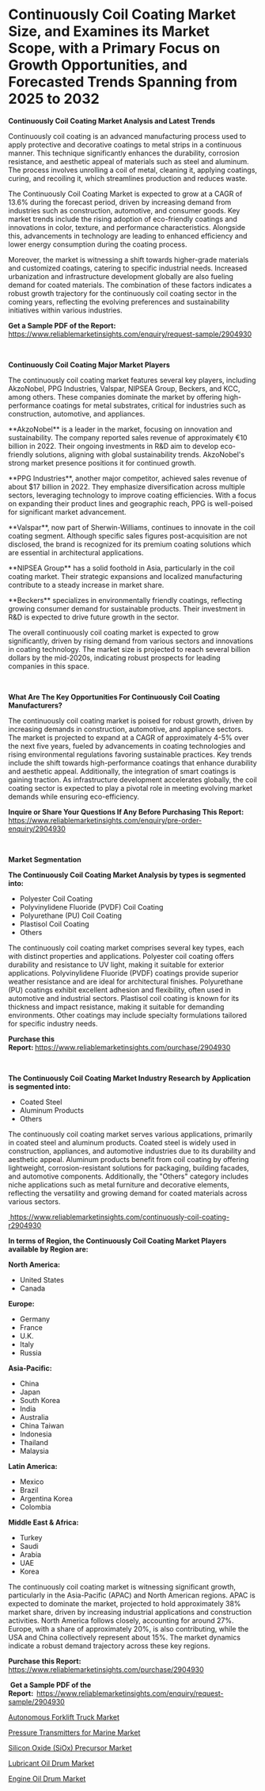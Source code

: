 <p><h1>Continuously Coil Coating Market Size, and Examines its Market Scope, with a Primary Focus on Growth Opportunities, and Forecasted Trends Spanning from 2025 to 2032</h1></p><p><strong>Continuously Coil Coating Market Analysis and Latest Trends</strong></p>
<p><p>Continuously coil coating is an advanced manufacturing process used to apply protective and decorative coatings to metal strips in a continuous manner. This technique significantly enhances the durability, corrosion resistance, and aesthetic appeal of materials such as steel and aluminum. The process involves unrolling a coil of metal, cleaning it, applying coatings, curing, and recoiling it, which streamlines production and reduces waste.</p><p>The Continuously Coil Coating Market is expected to grow at a CAGR of 13.6% during the forecast period, driven by increasing demand from industries such as construction, automotive, and consumer goods. Key market trends include the rising adoption of eco-friendly coatings and innovations in color, texture, and performance characteristics. Alongside this, advancements in technology are leading to enhanced efficiency and lower energy consumption during the coating process.</p><p>Moreover, the market is witnessing a shift towards higher-grade materials and customized coatings, catering to specific industrial needs. Increased urbanization and infrastructure development globally are also fueling demand for coated materials. The combination of these factors indicates a robust growth trajectory for the continuously coil coating sector in the coming years, reflecting the evolving preferences and sustainability initiatives within various industries.</p></p>
<p><strong>Get a Sample PDF of the Report:&nbsp;</strong> <a href="https://www.reliablemarketinsights.com/enquiry/request-sample/2904930?utm_campaign=2529&utm_medium=2&utm_source=Github&utm_content=ia&utm_term=12032025&utm_id=continuously-coil-coating">https://www.reliablemarketinsights.com/enquiry/request-sample/2904930</a></p>
<p>&nbsp;</p>
<p><strong>Continuously Coil Coating Major Market Players</strong></p>
<p><p>The continuously coil coating market features several key players, including AkzoNobel, PPG Industries, Valspar, NIPSEA Group, Beckers, and KCC, among others. These companies dominate the market by offering high-performance coatings for metal substrates, critical for industries such as construction, automotive, and appliances.</p><p>**AkzoNobel** is a leader in the market, focusing on innovation and sustainability. The company reported sales revenue of approximately €10 billion in 2022. Their ongoing investments in R&D aim to develop eco-friendly solutions, aligning with global sustainability trends. AkzoNobel's strong market presence positions it for continued growth.</p><p>**PPG Industries**, another major competitor, achieved sales revenue of about $17 billion in 2022. They emphasize diversification across multiple sectors, leveraging technology to improve coating efficiencies. With a focus on expanding their product lines and geographic reach, PPG is well-poised for significant market advancement.</p><p>**Valspar**, now part of Sherwin-Williams, continues to innovate in the coil coating segment. Although specific sales figures post-acquisition are not disclosed, the brand is recognized for its premium coating solutions which are essential in architectural applications.</p><p>**NIPSEA Group** has a solid foothold in Asia, particularly in the coil coating market. Their strategic expansions and localized manufacturing contribute to a steady increase in market share.</p><p>**Beckers** specializes in environmentally friendly coatings, reflecting growing consumer demand for sustainable products. Their investment in R&D is expected to drive future growth in the sector.</p><p>The overall continuously coil coating market is expected to grow significantly, driven by rising demand from various sectors and innovations in coating technology. The market size is projected to reach several billion dollars by the mid-2020s, indicating robust prospects for leading companies in this space.</p></p>
<p>&nbsp;</p>
<p><strong>What Are The Key Opportunities For Continuously Coil Coating Manufacturers?</strong></p>
<p><p>The continuously coil coating market is poised for robust growth, driven by increasing demands in construction, automotive, and appliance sectors. The market is projected to expand at a CAGR of approximately 4-5% over the next five years, fueled by advancements in coating technologies and rising environmental regulations favoring sustainable practices. Key trends include the shift towards high-performance coatings that enhance durability and aesthetic appeal. Additionally, the integration of smart coatings is gaining traction. As infrastructure development accelerates globally, the coil coating sector is expected to play a pivotal role in meeting evolving market demands while ensuring eco-efficiency.</p></p>
<p><strong>Inquire or Share Your Questions If Any Before Purchasing This Report:</strong> <a href="https://www.reliablemarketinsights.com/enquiry/pre-order-enquiry/2904930?utm_campaign=2529&utm_medium=2&utm_source=Github&utm_content=ia&utm_term=12032025&utm_id=continuously-coil-coating">https://www.reliablemarketinsights.com/enquiry/pre-order-enquiry/2904930</a></p>
<p>&nbsp;</p>
<p><strong>Market Segmentation</strong></p>
<p><strong>The Continuously Coil Coating Market Analysis by types is segmented into:</strong></p>
<p><ul><li>Polyester Coil Coating</li><li>Polyvinylidene Fluoride (PVDF) Coil Coating</li><li>Polyurethane (PU) Coil Coating</li><li>Plastisol Coil Coating</li><li>Others</li></ul></p>
<p><p>The continuously coil coating market comprises several key types, each with distinct properties and applications. Polyester coil coating offers durability and resistance to UV light, making it suitable for exterior applications. Polyvinylidene Fluoride (PVDF) coatings provide superior weather resistance and are ideal for architectural finishes. Polyurethane (PU) coatings exhibit excellent adhesion and flexibility, often used in automotive and industrial sectors. Plastisol coil coating is known for its thickness and impact resistance, making it suitable for demanding environments. Other coatings may include specialty formulations tailored for specific industry needs.</p></p>
<p><strong>Purchase this Report:&nbsp;</strong><a href="https://www.reliablemarketinsights.com/purchase/2904930?utm_campaign=2529&utm_medium=2&utm_source=Github&utm_content=ia&utm_term=12032025&utm_id=continuously-coil-coating">https://www.reliablemarketinsights.com/purchase/2904930</a></p>
<p>&nbsp;</p>
<p><strong>The Continuously Coil Coating Market Industry Research by Application is segmented into:</strong></p>
<p><ul><li>Coated Steel</li><li>Aluminum Products</li><li>Others</li></ul></p>
<p><p>The continuously coil coating market serves various applications, primarily in coated steel and aluminum products. Coated steel is widely used in construction, appliances, and automotive industries due to its durability and aesthetic appeal. Aluminum products benefit from coil coating by offering lightweight, corrosion-resistant solutions for packaging, building facades, and automotive components. Additionally, the "Others" category includes niche applications such as metal furniture and decorative elements, reflecting the versatility and growing demand for coated materials across various sectors.</p></p>
<p><a href="https://www.reliablemarketinsights.com/continuously-coil-coating-r2904930?utm_campaign=2529&utm_medium=2&utm_source=Github&utm_content=ia&utm_term=12032025&utm_id=continuously-coil-coating">&nbsp;https://www.reliablemarketinsights.com/continuously-coil-coating-r2904930</a></p>
<p><strong>In terms of Region, the Continuously Coil Coating Market Players available by Region are:</strong></p>
<p>
    <p> <strong> North America: </strong>
        <ul>
            <li>United States</li>
            <li>Canada</li>
        </ul>
        </p> 
    <p> <strong> Europe: </strong>
        <ul>
            <li>Germany</li>
            <li>France</li>
            <li>U.K.</li>
            <li>Italy</li>
            <li>Russia</li>
        </ul>
        </p> 
    <p> <strong> Asia-Pacific: </strong>
        <ul>
            <li>China</li>
            <li>Japan</li>
            <li>South Korea</li>
            <li>India</li>
            <li>Australia</li>
            <li>China Taiwan</li>
            <li>Indonesia</li>
            <li>Thailand</li>
            <li>Malaysia</li>
        </ul>
        </p> 
    <p> <strong> Latin America: </strong>
        <ul>
            <li>Mexico</li>
            <li>Brazil</li>
            <li>Argentina Korea</li>
            <li>Colombia</li>
        </ul>
        </p> 
    <p> <strong> Middle East & Africa: </strong>
        <ul>
            <li>Turkey</li>
            <li>Saudi</li>
            <li>Arabia</li>
            <li>UAE</li>
            <li>Korea</li>
        </ul>
    </p>
    </p>
<p><p>The continuously coil coating market is witnessing significant growth, particularly in the Asia-Pacific (APAC) and North American regions. APAC is expected to dominate the market, projected to hold approximately 38% market share, driven by increasing industrial applications and construction activities. North America follows closely, accounting for around 27%. Europe, with a share of approximately 20%, is also contributing, while the USA and China collectively represent about 15%. The market dynamics indicate a robust demand trajectory across these key regions.</p></p>
<p><strong>Purchase this Report: </strong><a href="https://www.reliablemarketinsights.com/purchase/2904930?utm_campaign=2529&utm_medium=2&utm_source=Github&utm_content=ia&utm_term=12032025&utm_id=continuously-coil-coating">https://www.reliablemarketinsights.com/purchase/2904930</a></p>
<p>&nbsp;<strong>Get a Sample PDF of the Report:&nbsp;&nbsp;</strong><a href="https://www.reliablemarketinsights.com/enquiry/request-sample/2904930?utm_campaign=2529&utm_medium=2&utm_source=Github&utm_content=ia&utm_term=12032025&utm_id=continuously-coil-coating">https://www.reliablemarketinsights.com/enquiry/request-sample/2904930</a></p>
<p><strong></strong></p>
<p><p><a href="https://github.com/adelanwkadua/Market-Research-Report-List-1/blob/main/autonomous-forklift-truck-market.md?utm_campaign=2529&utm_medium=2&utm_source=Github&utm_content=ia&utm_term=12032025&utm_id=continuously-coil-coating">Autonomous Forklift Truck Market</a></p><p><a href="https://github.com/mokeleveisel/Market-Research-Report-List-1/blob/main/pressure-transmitters-for-marine-market.md?utm_campaign=2529&utm_medium=2&utm_source=Github&utm_content=ia&utm_term=12032025&utm_id=continuously-coil-coating">Pressure Transmitters for Marine Market</a></p><p><a href="https://github.com/helmeludu/Market-Research-Report-List-1/blob/main/silicon-oxide-siox-precursor-market.md?utm_campaign=2529&utm_medium=2&utm_source=Github&utm_content=ia&utm_term=12032025&utm_id=continuously-coil-coating">Silicon Oxide (SiOx) Precursor Market</a></p><p><a href="https://github.com/elroddrewspm/Market-Research-Report-List-1/blob/main/lubricant-oil-drum-market.md?utm_campaign=2529&utm_medium=2&utm_source=Github&utm_content=ia&utm_term=12032025&utm_id=continuously-coil-coating">Lubricant Oil Drum Market</a></p><p><a href="https://github.com/baheraennika/Market-Research-Report-List-1/blob/main/engine-oil-drum-market.md?utm_campaign=2529&utm_medium=2&utm_source=Github&utm_content=ia&utm_term=12032025&utm_id=continuously-coil-coating">Engine Oil Drum Market</a></p></p>